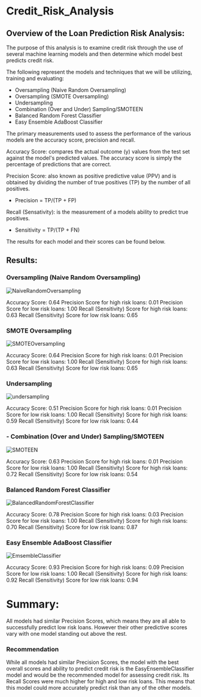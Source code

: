 # Credit_Risk_Analysis

## Overview of the Loan Prediction Risk Analysis:

The purpose of this analysis is to examine credit risk through the use of several machine learning models and then determine which model best predicts credit risk.

The following represent the models and techniques that we will be utilizing, training and evaluating:

- Oversampling (Naive Random Oversampling)
- Oversampling (SMOTE Oversampling)
- Undersampling
- Combination (Over and Under) Sampling/SMOTEEN
- Balanced Random Forest Classifier
- Easy Ensemble AdaBoost Classifier

The primary measurements used to assess the performance of the various models are the accuracy score, precision and recall. 

Accuracy Score: compares the actual outcome (y) values from the test set against the model's predicted values. The accuracy score is simply the percentage of predictions that are correct. 

Precision Score: also known as positive predictive value (PPV) and is obtained by dividing the number of true positives (TP) by the number of all positives.
- Precision = TP/(TP + FP)

Recall (Sensativity): is the measurement of a models ability to predict true positives.
- Sensitivity = TP/(TP + FN)

The results for each model and their scores can be found below.

## Results:

### Oversampling (Naive Random Oversampling)

![NaiveRandomOversampling](https://user-images.githubusercontent.com/106631875/199625278-bd559b9d-96df-4022-8806-a33b6cd51837.png)

Accuracy Score: 0.64
Precision Score for high risk loans: 0.01
Precision Score for low risk loans: 1.00
Recall (Sensitivity) Score for high risk loans: 0.63
Recall (Sensitivity) Score for low risk loans: 0.65

### SMOTE Oversampling

![SMOTEOversampling](https://user-images.githubusercontent.com/106631875/199625306-d3b65f54-38d8-4b86-b8ae-fff1c0c5b67b.png)

Accuracy Score: 0.64
Precision Score for high risk loans: 0.01
Precision Score for low risk loans: 1.00
Recall (Sensitivity) Score for high risk loans: 0.63
Recall (Sensitivity) Score for low risk loans: 0.65

### Undersampling

![undersampling](https://user-images.githubusercontent.com/106631875/199625358-d1f396cd-c618-48ac-aa10-35413e185283.png)

Accuracy Score: 0.51
Precision Score for high risk loans: 0.01
Precision Score for low risk loans: 1.00
Recall (Sensitivity) Score for high risk loans: 0.59
Recall (Sensitivity) Score for low risk loans: 0.44

### - Combination (Over and Under) Sampling/SMOTEEN

![SMOTEEN](https://user-images.githubusercontent.com/106631875/199625397-648afa7f-2b6f-475e-b0d0-6dd595b3b31b.png)

Accuracy Score: 0.63
Precision Score for high risk loans: 0.01
Precision Score for low risk loans: 1.00
Recall (Sensitivity) Score for high risk loans: 0.72
Recall (Sensitivity) Score for low risk loans: 0.54

### Balanced Random Forest Classifier

![BalancedRandomForestClassifier](https://user-images.githubusercontent.com/106631875/199625431-b22dfd76-b4aa-481f-bf2d-b48b81af0e94.png)

Accuracy Score: 0.78
Precision Score for high risk loans: 0.03
Precision Score for low risk loans: 1.00
Recall (Sensitivity) Score for high risk loans: 0.70
Recall (Sensitivity) Score for low risk loans: 0.87

### Easy Ensemble AdaBoost Classifier

![EmsembleClassifier](https://user-images.githubusercontent.com/106631875/199625453-54da583c-e7ec-430a-b717-0c766f01485e.png)

Accuracy Score: 0.93
Precision Score for high risk loans: 0.09
Precision Score for low risk loans: 1.00
Recall (Sensitivity) Score for high risk loans: 0.92
Recall (Sensitivity) Score for low risk loans: 0.94

# Summary:

All models had similar Precision Scores, which means they are all able to successfully predict low risk loans. However their other predictive scores vary with one model standing out above the rest.  

### Recommendation

While all models had similar Precision Scores, the model with the best overall scores and ability to predict credit risk is the EasyEnsembleClassifier model and would be the recommended model for assessing credit risk. Its Recall Scores were much higher for high and low risk loans. This means that this model could more accurately predict risk than any of the other models.
 

